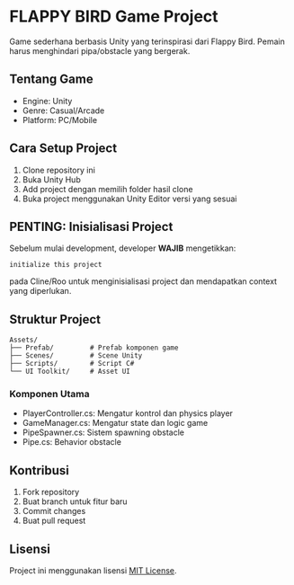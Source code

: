 # FLAPPY BIRD Game Project

Game sederhana berbasis Unity yang terinspirasi dari Flappy Bird. Pemain harus menghindari pipa/obstacle yang bergerak.

## Tentang Game
- Engine: Unity
- Genre: Casual/Arcade
- Platform: PC/Mobile

## Cara Setup Project

1. Clone repository ini
2. Buka Unity Hub
3. Add project dengan memilih folder hasil clone
4. Buka project menggunakan Unity Editor versi yang sesuai

## PENTING: Inisialisasi Project

Sebelum mulai development, developer **WAJIB** mengetikkan:
```
initialize this project
```
pada Cline/Roo untuk menginisialisasi project dan mendapatkan context yang diperlukan.

## Struktur Project
```
Assets/
├── Prefab/         # Prefab komponen game
├── Scenes/         # Scene Unity
├── Scripts/        # Script C#
└── UI Toolkit/     # Asset UI
```

### Komponen Utama
- PlayerController.cs: Mengatur kontrol dan physics player
- GameManager.cs: Mengatur state dan logic game
- PipeSpawner.cs: Sistem spawning obstacle
- Pipe.cs: Behavior obstacle

## Kontribusi
1. Fork repository
2. Buat branch untuk fitur baru
3. Commit changes
4. Buat pull request

## Lisensi
Project ini menggunakan lisensi [MIT License](LICENSE).
